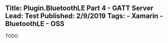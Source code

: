 Title: Plugin.BluetoothLE Part 4 - GATT Server
Lead: Test
Published: 2/9/2019
Tags:
    - Xamarin
    - BluetoothLE
    - OSS
---
TODO